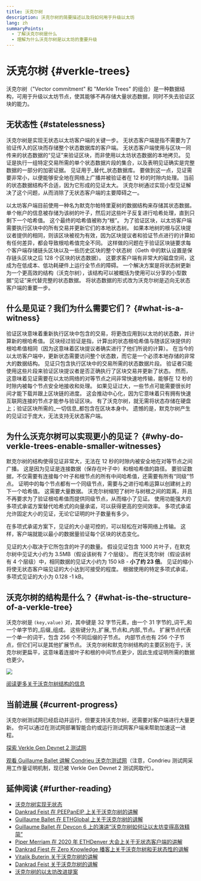 ```yaml
---
title: 沃克尔树
description: 沃克尔树的简要描述以及将如何用于升级以太坊
lang: zh
summaryPoints:
  - 了解沃克尔树是什么
  - 理解为什么沃克尔树是以太坊的重要升级
---
```


# 沃克尔树 {#verkle-trees}

沃克尔树（"Vector commitment" 和 "Merkle Trees" 的组合）是一种数据结构，可用于升级以太坊节点，使其能够不再存储大量状态数据，同时不失去验证区块的能力。

## 无状态性 {#statelessness}

沃克尔树是实现无状态以太坊客户端的关键一步。 无状态客户端是指不需要为了验证传入的区块而存储整个状态数据库的客户端。 无状态客户端使用与区块一同传来的状态数据的“见证”来验证区块，而非使用以太坊状态数据的本地拷贝。 见证是执行一组特定交易所需的单个状态数据片段的集合，以及表明见证确实是完整数据的一部分的加密证据。 见证用于_替代_状态数据库。 要做到这一点，见证需要非常小，以便能够安全地在网络上广播并被验证者在 12 秒的时隙内处理。 当前的状态数据结构不合适，因为它形成的见证太大。 沃克尔树通过实现小型见证解决了这个问题，从而消除了无状态客户端的主要障碍之一。

<ExpandableCard title="我们为什么需要无状态客户端？" eventCategory="/roadmap/verkle-trees" eventName="clicked why do we want stateless clients?">

以太坊客户端目前使用一种名为默克尔帕特里夏树的数据结构来存储其状态数据。 单个帐户的信息被存储为该树的叶子，然后对这些叶子反复进行哈希处理，直到只剩下一个哈希值。 这个最终的哈希值被称为“根”。 为了验证区块，以太坊客户端需要执行区块中的所有交易并更新它们的本地状态树。 如果本地树的根与区块提议者提供的相同，则该区块被视为有效，因为区块提议者和验证节点进行的计算如有任何差异，都会导致根哈希值完全不同。 这样做的问题在于验证区块链要求每个客户端存储链头区块以及一些历史区块的整个状态树（Geth 中的默认设置是保存链头区块之后 128 个区块的状态数据）。 这要求客户端有非常大的磁盘空间，这成为在低成本、低功耗硬件上运行全节点的障碍。 一个解决方案是将状态树更新为一个更高效的结构（沃克尔树），该结构可以被概括为使用可以分享的小型数据“见证”来代替完整的状态数据。 将状态数据的形式改为沃克尔树是迈向无状态客户端的重要一步。

</ExpandableCard>

## 什么是见证？我们为什么需要它们？ {#what-is-a-witness}

验证区块意味着重新执行区块中包含的交易，将更改应用到以太坊的状态数，并计算新的根哈希值。 区块经过验证是指，计算出的状态根哈希值与随该区块提供的根哈希值相同（因为这意味着区块提议者确实进行了他们所说的计算）。 在当今的以太坊客户端中，更新状态需要访问整个状态数，而它是一个必须本地存储的非常大的数据结构。 见证只包含执行区块中的交易所需的状态数据片段。 验证者只能使用这些片段来验证区块提议者是否正确执行了区块交易并更新了状态。 然而，这意味着见证需要在以太坊网络的对等节点之间非常快速地传输，能够在 12 秒的时隙内被每个节点安全地接收和处理。 如果见证过大，一些节点可能需要很长时间才能下载并跟上区块链的进度。 这会推动中心化，因为它意味着只有拥有快速互联网连接的节点才能参与验证区块。 有了沃克尔树，就无需将状态存储在硬盘上；验证区块所需的_一切信息_都包含在区块本身中。 遗憾的是，默克尔树产生的见证过于庞大，无法支持无状态客户端。

## 为什么沃克尔树可以实现更小的见证？ {#why-do-verkle-trees-enable-smaller-witnesses}

默克尔树的结构使得见证非常大，无法在 12 秒的时隙内被安全地在对等节点之间广播。 这是因为见证是连接数据（保存在叶子中）和根哈希值的路径。 要验证数据，不仅需要有连接每个叶子和根节点的所有中间哈希值，还需要有所有“同级”节点。 证明中的每个节点都有一个同级节点，需要与之进行哈希运算以创建树上的下一个哈希值。 这需要大量数据。 沃克尔树缩短了树叶与树根之间的距离，并且不再要求为了验证根哈希值而提供同级节点，从而缩小了见证。 使用功能强大的多项式承诺方案替代哈希式的向量承诺，可以获得更高的空间效率。 多项式承诺允许固定大小的见证，无论它证明的叶子数量有多少。

在多项式承诺方案下，见证的大小是可控的，可以轻松在对等网络上传输。 这样，客户端就能以最小的数据量验证每个区块的状态变化。

<ExpandableCard title="沃克尔树具体能将见证缩小多少？" eventCategory="/roadmap/verkle-trees" eventName="clicked exactly how much can Verkle trees reduce witness size?">

见证的大小取决于它所包含的叶子的数量。 假设见证包含 1000 片叶子，在默克尔树中见证大小约为 3.5MB（假设该树有 7 个层级）。 而在沃克尔树（假设该树有 4 个层级）中，相同数据的见证大小约为 150 kB - **小了约 23 倍**。 见证的缩小将使无状态客户端见证的大小达到可接受的程度。 根据使用的特定多项式承诺，多项式见证的大小为 0.128 -1 kB。

</ExpandableCard>

## 沃克尔树的结构是什么？ {#what-is-the-structure-of-a-verkle-tree}

沃克尔树是 `(key,value)` 对，其中键是 32 字节元素，由一个 31 字节的_词干_和一个单字节的_后缀_组成。 这些键分为_扩展_节点和_内部_节点。 扩展节点代表一个单一的词干，包含 256 个不同后缀的子节点。 内部节点也有 256 个子节点，但它们可以是其他扩展节点。 沃克尔树和默克尔树结构的主要区别在于，沃克尔树更扁平，这意味着连接叶子和根的中间节点更少，因此生成证明所需的数据也更少。

![](./verkle.png)

[阅读更多关于沃克尔树结构的信息](https://blog.ethereum.org/2021/12/02/verkle-tree-structure)

## 当前进展 {#current-progress}

沃克尔树测试网已经启动并运行，但要支持沃克尔树，还需要对客户端进行大量更新。 你可以通过在测试网部署智能合约或运行测试网客户端来帮助加速这一进程。

[探索 Verkle Gen Devnet 2 测试网](https://verkle-gen-devnet-2.ethpandaops.io/)

[观看 Guillaume Ballet 讲解 Condrieu 沃克尔测试网](https://www.youtube.com/watch?v=cPLHFBeC0Vg)（注意，Condrieu 测试网采用工作量证明机制，现已被 Verkle Gen Devnet 2 测试网取代）。

## 延伸阅读 {#further-reading}

- [沃克尔树实现无状态](https://verkle.info/)
- [Dankrad Feist 在 PEEPanEIP 上关于沃克尔树的讲解](https://www.youtube.com/watch?v=RGJOQHzg3UQ)
- [Guillaume Ballet 在 ETHGlobal 上关于沃克尔树的讲解](https://www.youtube.com/watch?v=f7bEtX3Z57o)
- [Guillaume Ballet 在 Devcon 6 上的演讲“沃克尔树如何让以太坊变得高效精简”](https://www.youtube.com/watch?v=Q7rStTKwuYs)
- [Piper Merriam 在 2020 年 ETHDenver 大会上关于无状态客户端的讲解](https://www.youtube.com/watch?v=0yiZJNciIJ4)
- [Dankrad Fiest 在 Zero Knowledge 播客上关于沃克尔树和无状态性的讲解](https://zeroknowledge.fm/episode-202-stateless-ethereum-verkle-tries-with-dankrad-feist/)
- [Vitalik Buterin 关于沃克尔树的讲解](https://vitalik.eth.limo/general/2021/06/18/verkle.html)
- [Dankrad Feist 关于沃克尔树的讲解](https://dankradfeist.de/ethereum/2021/06/18/verkle-trie-for-eth1.html)
- [沃克尔树的以太坊改进提案](https://notes.ethereum.org/@vbuterin/verkle_tree_eip#Illustration)
